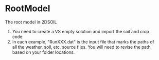 # RootModel
The root model in 2DSOIL

1. You need to create a VS empty solution and import the soil and crop code
2. In each example, "RunXXX.dat" is the input file that marks the paths of all the weather, soil, etc. source files. You will need to revise the path based on your folder locations.
